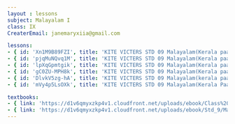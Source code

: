 ```yaml
--- 
layout : lessons 
subject: Malayalam I
class: IX
CreaterEmail: janemaryxiia@gmail.com

lessons: 
- { id: 'Xn1M9B89FZI', title: 'KITE VICTERS STD 09 Malayalam(Kerala paadaavali) Class 01 (First Bell-ഫസ്റ്റ് ബെല്‍)' }
- { id: 'pjqMuNQvq1M', title: 'KITE VICTERS STD 09 Malayalam(Kerala paadaavali) Class 02 (First Bell-ഫസ്റ്റ് ബെല്‍)' }
- { id: 'lpXqGpmtgik', title: 'KITE VICTERS STD 09 Malayalam(Kerala paadaavali) Class 03 (First Bell-ഫസ്റ്റ് ബെല്‍)' }
- { id: 'gC0ZU-MPH8k', title: 'KITE VICTERS STD 09 Malayalam(Kerala paadaavali) Class 04 (First Bell-ഫസ്റ്റ് ബെല്‍)' }
- { id: 'DlvkV5zg-hA', title: 'KITE VICTERS STD 09 Malayalam(kerala paadaavali) Class 05 (First Bell-ഫസ്റ്റ് ബെല്‍)' }
- { id: 'mVy4p5LsOXk', title: 'KITE VICTERS STD 09 Malayalam(Kerala Paadaavali) Class 06 (First Bell-ഫസ്റ്റ് ബെല്‍)' }

textbooks:
- { link: 'https://d1v6qmyxzkp4v1.cloudfront.net/uploads/ebook/Class%209/Malayalam_IX_AT_Vol_1/Malayalam_IX_AT_Vol_1.pdf', title: 'MalayalamI Part -1' , medium: 'Malayalam' }
- { link: 'https://d1v6qmyxzkp4v1.cloudfront.net/uploads/ebook/Std_9/Mal_IX_AT_Vol_2/Mal_IX_AT_Vol_2.pdf', title: 'MalayalamI Part -2' , medium: 'Malayalam' }
---
```

